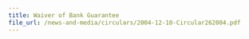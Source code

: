 ```yaml
---
title: Waiver of Bank Guarantee
file_url: /news-and-media/circulars/2004-12-10-Circular262004.pdf
---
```

